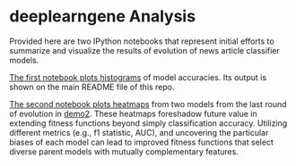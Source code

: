 deeplearngene Analysis
======================

Provided here are two IPython notebooks that represent initial efforts to summarize and visualize the results of evolution of news article classifier models.

[The first notebook plots histograms](LINK) of model accuracies. Its output is shown on the main README file of this repo.

[The second notebook plots heatmaps](LINK) from two models from the last round of evolution in [demo2](LINK). These heatmaps foreshadow future value in extending fitness functions beyond simply classification accuracy. Utilizing different metrics (e.g., f1 statistic, AUC), and uncovering the particular biases of each model can lead to improved fitness functions that select diverse parent models with mutually complementary features.  

